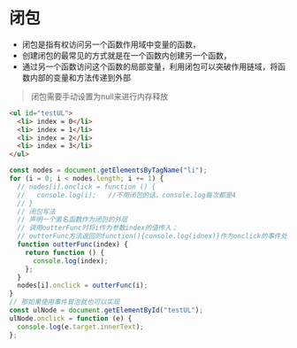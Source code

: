 # 闭包

- 闭包是指有权访问另一个函数作用域中变量的函数，
- 创建闭包的最常见的方式就是在一个函数内创建另一个函数，
- 通过另一个函数访问这个函数的局部变量，利用闭包可以突破作用链域，将函数内部的变量和方法传递到外部

> 闭包需要手动设置为null来进行内存释放

```html
<ul id="testUL">
  <li> index = 0</li>
  <li> index = 1</li>
  <li> index = 2</li>
  <li> index = 3</li>
</ul>
```

```javascript
const nodes = document.getElementsByTagName("li");
for (i = 0; i < nodes.length; i += 1) {
  // nodes[i].onclick = function () {
  //   console.log(i);   //不用闭包的话，console.log每次都是4
  // }
  // 闭包写法
  // 声明一个匿名函数作为闭包的外层
  // 调用outterFunc时将i作为参数index的值传入；
  // outterFunc方法返回的function(){console.log(idnex)}作为onclick的事件处理函数
  function outterFunc(index) {
    return function () {
      console.log(index);
    };
  }
  nodes[i].onclick = outterFunc(i);
}
// 那如果使用事件冒泡就也可以实现
const ulNode = document.getElementById("testUL");
ulNode.onclick = function (e) {
  console.log(e.target.innerText);
};
```
